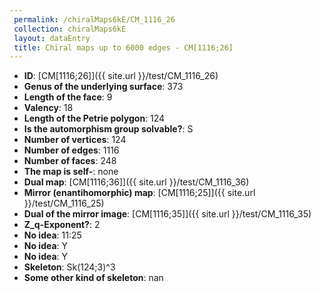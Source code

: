 ```yaml
--- 
 permalink: /chiralMaps6kE/CM_1116_26 
 collection: chiralMaps6kE
 layout: dataEntry
 title: Chiral maps up to 6000 edges - CM[1116;26]
---
```


- **ID**: [CM[1116;26]]({{ site.url }}/test/CM_1116_26)
- **Genus of the underlying surface**: 373
- **Length of the face**: 9
- **Valency**: 18
- **Length of the Petrie polygon**: 124
- **Is the automorphism group solvable?**: S
- **Number of vertices**: 124
- **Number of edges**: 1116
- **Number of faces**: 248
- **The map is self-**: none
- **Dual map**: [CM[1116;36]]({{ site.url }}/test/CM_1116_36)
- **Mirror (enantihomorphic) map**: [CM[1116;25]]({{ site.url }}/test/CM_1116_25)
- **Dual of the mirror image**: [CM[1116;35]]({{ site.url }}/test/CM_1116_35)
- **Z_q-Exponent?**: 2
- **No idea**:  11:25
- **No idea**: Y
- **No idea**: Y
- **Skeleton**: Sk(124;3)^3
- **Some other kind of skeleton**: nan
